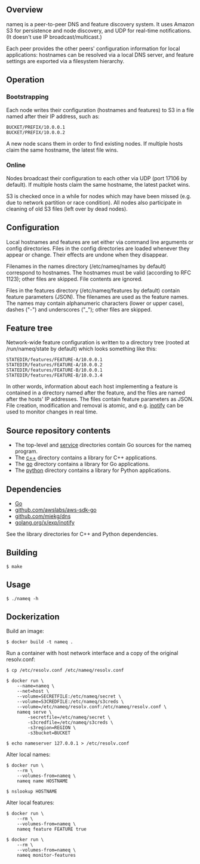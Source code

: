 ## Overview

nameq is a peer-to-peer DNS and feature discovery system.  It uses Amazon S3
for persistence and node discovery, and UDP for real-time notifications.  (It
doesn't use IP broadcast/multicast.)

Each peer provides the other peers' configuration information for local
applications: hostnames can be resolved via a local DNS server, and feature
settings are exported via a filesystem hierarchy.


## Operation

### Bootstrapping

Each node writes their configuration (hostnames and features) to S3 in a file
named after their IP address, such as:

	BUCKET/PREFIX/10.0.0.1
	BUCKET/PREFIX/10.0.0.2

A new node scans them in order to find existing nodes.  If multiple hosts claim
the same hostname, the latest file wins.

### Online

Nodes broadcast their configuration to each other via UDP (port 17106 by
default).  If multiple hosts claim the same hostname, the latest packet wins.

S3 is checked once in a while for nodes which may have been missed (e.g. due to
network partition or race condition).  All nodes also participate in cleaning
of old S3 files (left over by dead nodes).


## Configuration

Local hostnames and features are set either via command line arguments or
config directories.  Files in the config directories are loaded whenever they
appear or change.  Their effects are undone when they disappear.

Filenames in the names directory (/etc/nameq/names by default) correspond to
hostnames.  The hostnames must be valid (according to RFC 1123); other files
are skipped.  File contents are ignored.

Files in the features directory (/etc/nameq/features by default) contain
feature parameters (JSON).  The filenames are used as the feature names.  The
names may contain alphanumeric characters (lower or upper case), dashes ("-")
and underscores ("_"); other files are skipped.


## Feature tree

Network-wide feature configuration is written to a directory tree (rooted at
/run/nameq/state by default) which looks something like this:

	STATEDIR/features/FEATURE-A/10.0.0.1
	STATEDIR/features/FEATURE-A/10.0.0.2
	STATEDIR/features/FEATURE-B/10.0.0.1
	STATEDIR/features/FEATURE-B/10.0.3.4

In other words, information about each host implementing a feature is contained
in a directory named after the feature, and the files are named after the
hosts' IP addresses.  The files contain feature parameters as JSON.  File
creation, modification and removal is atomic, and e.g.
[inotify](https://en.wikipedia.org/wiki/Inotify) can be used to monitor changes
in real time.


## Source repository contents

- The top-level and [service](service) directories contain Go sources for the
  nameq program.
- The [c++](c++) directory contains a library for C++ applications.
- The [go](go) directory contains a library for Go applications.
- The [python](python) directory contains a library for Python applications.


## Dependencies

- [Go](https://golang.org)
- [github.com/awslabs/aws-sdk-go](https://github.com/awslabs/aws-sdk-go)
- [github.com/miekg/dns](https://github.com/miekg/dns)
- [golang.org/x/exp/inotify](https://golang.org/x/exp/inotify)

See the library directories for C++ and Python dependencies.


## Building

	$ make


## Usage

	$ ./nameq -h


## Dockerization

Build an image:

	$ docker build -t nameq .

Run a container with host network interface and a copy of the original
resolv.conf:

	$ cp /etc/resolv.conf /etc/nameq/resolv.conf

	$ docker run \
		--name=nameq \
		--net=host \
		--volume=SECRETFILE:/etc/nameq/secret \
		--volume=S3CREDFILE:/etc/nameq/s3creds \
		--volume=/etc/nameq/resolv.conf:/etc/nameq/resolv.conf \
		nameq serve \
			-secretfile=/etc/nameq/secret \
			-s3credfile=/etc/nameq/s3creds \
			-s3region=REGION \
			-s3bucket=BUCKET

	$ echo nameserver 127.0.0.1 > /etc/resolv.conf

Alter local names:

	$ docker run \
		--rm \
		--volumes-from=nameq \
		nameq name HOSTNAME

	$ nslookup HOSTNAME

Alter local features:

	$ docker run \
		--rm \
		--volumes-from=nameq \
		nameq feature FEATURE true

	$ docker run \
		--rm \
		--volumes-from=nameq \
		nameq monitor-features

